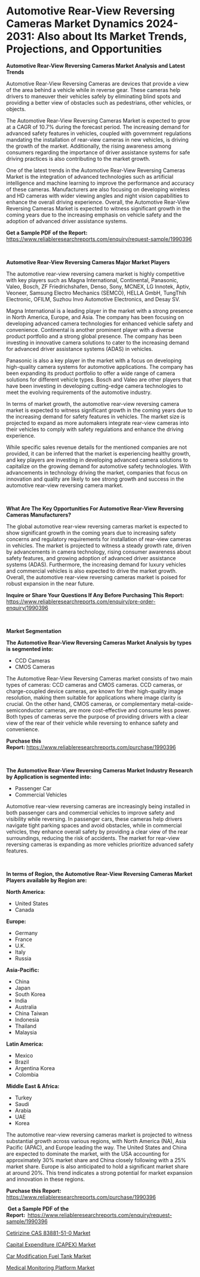 <p><h1>Automotive Rear-View Reversing Cameras Market Dynamics 2024-2031: Also about Its Market Trends, Projections, and Opportunities</h1></p><p><strong>Automotive Rear-View Reversing Cameras Market Analysis and Latest Trends</strong></p>
<p><p>Automotive Rear-View Reversing Cameras are devices that provide a view of the area behind a vehicle while in reverse gear. These cameras help drivers to maneuver their vehicles safely by eliminating blind spots and providing a better view of obstacles such as pedestrians, other vehicles, or objects.</p><p>The Automotive Rear-View Reversing Cameras Market is expected to grow at a CAGR of 10.7% during the forecast period. The increasing demand for advanced safety features in vehicles, coupled with government regulations mandating the installation of rear-view cameras in new vehicles, is driving the growth of the market. Additionally, the rising awareness among consumers regarding the importance of driver assistance systems for safe driving practices is also contributing to the market growth.</p><p>One of the latest trends in the Automotive Rear-View Reversing Cameras Market is the integration of advanced technologies such as artificial intelligence and machine learning to improve the performance and accuracy of these cameras. Manufacturers are also focusing on developing wireless and HD cameras with wider viewing angles and night vision capabilities to enhance the overall driving experience. Overall, the Automotive Rear-View Reversing Cameras Market is expected to witness significant growth in the coming years due to the increasing emphasis on vehicle safety and the adoption of advanced driver assistance systems.</p></p>
<p><strong>Get a Sample PDF of the Report:&nbsp;</strong> <a href="https://www.reliableresearchreports.com/enquiry/request-sample/1990396">https://www.reliableresearchreports.com/enquiry/request-sample/1990396</a></p>
<p>&nbsp;</p>
<p><strong>Automotive Rear-View Reversing Cameras Major Market Players</strong></p>
<p><p>The automotive rear-view reversing camera market is highly competitive with key players such as Magna International, Continental, Panasonic, Valeo, Bosch, ZF Friedrichshafen, Denso, Sony, MCNEX, LG Innotek, Aptiv, Veoneer, Samsung Electro Mechanics (SEMCO), HELLA GmbH, TungThih Electronic, OFILM, Suzhou Invo Automotive Electronics, and Desay SV.</p><p>Magna International is a leading player in the market with a strong presence in North America, Europe, and Asia. The company has been focusing on developing advanced camera technologies for enhanced vehicle safety and convenience. Continental is another prominent player with a diverse product portfolio and a strong global presence. The company has been investing in innovative camera solutions to cater to the increasing demand for advanced driver assistance systems (ADAS) in vehicles.</p><p>Panasonic is also a key player in the market with a focus on developing high-quality camera systems for automotive applications. The company has been expanding its product portfolio to offer a wide range of camera solutions for different vehicle types. Bosch and Valeo are other players that have been investing in developing cutting-edge camera technologies to meet the evolving requirements of the automotive industry.</p><p>In terms of market growth, the automotive rear-view reversing camera market is expected to witness significant growth in the coming years due to the increasing demand for safety features in vehicles. The market size is projected to expand as more automakers integrate rear-view cameras into their vehicles to comply with safety regulations and enhance the driving experience.</p><p>While specific sales revenue details for the mentioned companies are not provided, it can be inferred that the market is experiencing healthy growth, and key players are investing in developing advanced camera solutions to capitalize on the growing demand for automotive safety technologies. With advancements in technology driving the market, companies that focus on innovation and quality are likely to see strong growth and success in the automotive rear-view reversing camera market.</p></p>
<p>&nbsp;</p>
<p><strong>What Are The Key Opportunities For Automotive Rear-View Reversing Cameras Manufacturers?</strong></p>
<p><p>The global automotive rear-view reversing cameras market is expected to show significant growth in the coming years due to increasing safety concerns and regulatory requirements for installation of rear-view cameras in vehicles. The market is projected to witness a steady growth rate, driven by advancements in camera technology, rising consumer awareness about safety features, and growing adoption of advanced driver assistance systems (ADAS). Furthermore, the increasing demand for luxury vehicles and commercial vehicles is also expected to drive the market growth. Overall, the automotive rear-view reversing cameras market is poised for robust expansion in the near future.</p></p>
<p><strong>Inquire or Share Your Questions If Any Before Purchasing This Report:</strong> <a href="https://www.reliableresearchreports.com/enquiry/pre-order-enquiry/1990396">https://www.reliableresearchreports.com/enquiry/pre-order-enquiry/1990396</a></p>
<p>&nbsp;</p>
<p><strong>Market Segmentation</strong></p>
<p><strong>The Automotive Rear-View Reversing Cameras Market Analysis by types is segmented into:</strong></p>
<p><ul><li>CCD Cameras</li><li>CMOS Cameras</li></ul></p>
<p><p>The Automotive Rear-View Reversing Cameras market consists of two main types of cameras: CCD cameras and CMOS cameras. CCD cameras, or charge-coupled device cameras, are known for their high-quality image resolution, making them suitable for applications where image clarity is crucial. On the other hand, CMOS cameras, or complementary metal-oxide-semiconductor cameras, are more cost-effective and consume less power. Both types of cameras serve the purpose of providing drivers with a clear view of the rear of their vehicle while reversing to enhance safety and convenience.</p></p>
<p><strong>Purchase this Report:&nbsp;</strong><a href="https://www.reliableresearchreports.com/purchase/1990396">https://www.reliableresearchreports.com/purchase/1990396</a></p>
<p>&nbsp;</p>
<p><strong>The Automotive Rear-View Reversing Cameras Market Industry Research by Application is segmented into:</strong></p>
<p><ul><li>Passenger Car</li><li>Commercial Vehicles</li></ul></p>
<p><p>Automotive rear-view reversing cameras are increasingly being installed in both passenger cars and commercial vehicles to improve safety and visibility while reversing. In passenger cars, these cameras help drivers navigate tight parking spaces and avoid obstacles, while in commercial vehicles, they enhance overall safety by providing a clear view of the rear surroundings, reducing the risk of accidents. The market for rear-view reversing cameras is expanding as more vehicles prioritize advanced safety features.</p></p>
<p>&nbsp;</p>
<p><strong>In terms of Region, the Automotive Rear-View Reversing Cameras Market Players available by Region are:</strong></p>
<p>
    <p> <strong> North America: </strong>
        <ul>
            <li>United States</li>
            <li>Canada</li>
        </ul>
        </p> 
    <p> <strong> Europe: </strong>
        <ul>
            <li>Germany</li>
            <li>France</li>
            <li>U.K.</li>
            <li>Italy</li>
            <li>Russia</li>
        </ul>
        </p> 
    <p> <strong> Asia-Pacific: </strong>
        <ul>
            <li>China</li>
            <li>Japan</li>
            <li>South Korea</li>
            <li>India</li>
            <li>Australia</li>
            <li>China Taiwan</li>
            <li>Indonesia</li>
            <li>Thailand</li>
            <li>Malaysia</li>
        </ul>
        </p> 
    <p> <strong> Latin America: </strong>
        <ul>
            <li>Mexico</li>
            <li>Brazil</li>
            <li>Argentina Korea</li>
            <li>Colombia</li>
        </ul>
        </p> 
    <p> <strong> Middle East & Africa: </strong>
        <ul>
            <li>Turkey</li>
            <li>Saudi</li>
            <li>Arabia</li>
            <li>UAE</li>
            <li>Korea</li>
        </ul>
    </p>
    </p>
<p><p>The automotive rear-view reversing cameras market is projected to witness substantial growth across various regions, with North America (NA), Asia Pacific (APAC), and Europe leading the way. The United States and China are expected to dominate the market, with the USA accounting for approximately 30% market share and China closely following with a 25% market share. Europe is also anticipated to hold a significant market share at around 20%. This trend indicates a strong potential for market expansion and innovation in these regions.</p></p>
<p><strong>Purchase this Report: </strong><a href="https://www.reliableresearchreports.com/purchase/1990396">https://www.reliableresearchreports.com/purchase/1990396</a></p>
<p>&nbsp;<strong>Get a Sample PDF of the Report:&nbsp;&nbsp;</strong><a href="https://www.reliableresearchreports.com/enquiry/request-sample/1990396">https://www.reliableresearchreports.com/enquiry/request-sample/1990396</a></p>
<p><strong></strong></p>
<p><p><a href="https://view.publitas.com/reportprime-1/decoding-the-cetirizine-cas-83881-51-0-market-a-deep-dive-into-the-latest-market-trends-market-segmentation-and-competitive-analysis/">Cetirizine CAS 83881-51-0 Market</a></p><p><a href="https://lydian-appliance-61d.notion.site/Capital-Expenditure-CAPEX-Market-Size-Share-Trends-Analysis-Report-By-Application-Regional-Out-37f0ce5a0e7e40d4afcb13626449bdfa">Capital Expenditure (CAPEX) Market</a></p><p><a href="https://github.com/Sherrillcrooksxa8i18ucf2m/Market-Research-Report-List-1/blob/main/car-modification-fuel-tank-market.md">Car Modification Fuel Tank Market</a></p><p><a href="https://view.publitas.com/reportprime-1/medical-monitoring-platform-market-share-market-new-trends-analysis-report-by-type-by-application-by-end-use-by-region-and-segment-forecasts-2023-2030/">Medical Monitoring Platform Market</a></p></p>